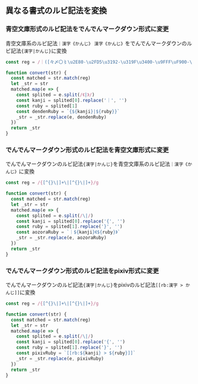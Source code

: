 ## 異なる書式のルビ記法を変換

### 青空文庫形式のルビ記法をでんでんマークダウン形式に変更

青空文庫系のルビ記法`｜漢字《かんじ》` `漢字《かんじ》`をでんでんマークダウンのルビ記法`{漢字|かんじ}`に変換

```js
const reg = /｜([々〆〇〻\u2E80-\u2FD5\u3192-\u319F\u3400-\u9FFF\uF900-\uFAFF]|[\uD840-\uD87F][\uDC00-\uDFFF])+《[^《》]+》|([々〆〇〻\u2E80-\u2FD5\u3192-\u319F\u3400-\u9FFF\uF900-\uFAFF]|[\uD840-\uD87F][\uDC00-\uDFFF])+《[^《》]+》/g

function convert(str) {
  const matched = str.match(reg)
  let _str = str
  matched.map(e => {
    const splited = e.split(/《|》/)
    const kanji = splited[0].replace('｜', '')
    const ruby = splited[1]
    const dendenRuby = `{${kanji}|${ruby}}`
    _str = _str.replace(e, dendenRuby)
  })
  return _str
}
```

### でんでんマークダウン形式のルビ記法を青空文庫形式に変更

でんでんマークダウンのルビ記法`{漢字|かんじ}`を青空文庫系のルビ記法`｜漢字《かんじ》`に変換

```js
const reg = /{[^{}\|]+\|[^{}\|]+}/g

function convert(str) {
  const matched = str.match(reg)
  let _str = str
  matched.map(e => {
    const splited = e.split(/\|/)
    const kanji = splited[0].replace('{', '')
    const ruby = splited[1].replace('}', '')
    const aozoraRuby = `｜${kanji}《${ruby}》`
    _str = _str.replace(e, aozoraRuby)
  })
  return _str
}
```

### でんでんマークダウン形式のルビ記法をpixiv形式に変更

でんでんマークダウンのルビ記法`{漢字|かんじ}`をpixivのルビ記法`[[rb:漢字 > かんじ]]`に変換

```js
const reg = /{[^{}\|]+\|[^{}\|]+}/g

function convert(str) {
  const matched = str.match(reg)
  let _str = str
  matched.map(e => {
    const splited = e.split(/\|/)
    const kanji = splited[0].replace('{', '')
    const ruby = splited[1].replace('}', '')
    const pixivRuby = `[[rb:${kanji} > ${ruby}]]`
    _str = _str.replace(e, pixivRuby)
  })
  return _str
}
```